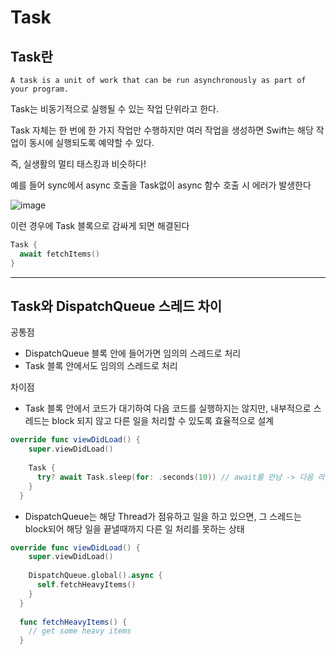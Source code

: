# Task

## Task란
```
A task is a unit of work that can be run asynchronously as part of your program.
```

Task는 비동기적으로 실행될 수 있는 작업 단위라고 한다.

Task 자체는 한 번에 한 가지 작업만 수행하지만 여러 작업을 생성하면 Swift는 해당 작업이 동시에 실행되도록 예약할 수 있다. 

즉, 실생활의 멀티 태스킹과 비슷하다!

예를 들어 sync에서 async 호출을 Task없이 async 함수 호출 시 에러가 발생한다

![image](https://img1.daumcdn.net/thumb/R1280x0/?scode=mtistory2&fname=https%3A%2F%2Fblog.kakaocdn.net%2Fdn%2Fbqdr3c%2FbtrSmrX73Cu%2FJvPuiN9R10Jkao9QuypbL1%2Fimg.png)

이런 경우에 Task 블록으로 감싸게 되면 해결된다

```swift
Task {
  await fetchItems()
}
```

***

## Task와 DispatchQueue 스레드 차이

공통점
- DispatchQueue 블록 안에 들어가면 임의의 스레드로 처리
- Task 블록 안에서도 임의의 스레드로 처리

차이점
- Task 블록 안에서 코드가 대기하여 다음 코드를 실행하지는 않지만, 내부적으로 스레드는 block 되지 않고 다른 일을 처리할 수 있도록 효율적으로 설계
```swift
override func viewDidLoad() {
    super.viewDidLoad()
    
    Task {
      try? await Task.sleep(for: .seconds(10)) // await를 만남 -> 다음 라인의 코드 실행시키지 않고 대기
    }
  }
```

- DispatchQueue는 해당 Thread가 점유하고 일을 하고 있으면, 그 스레드는 block되어 해당 일을 끝낼때까지 다른 일 처리를 못하는 상태
```swift
override func viewDidLoad() {
    super.viewDidLoad()
    
    DispatchQueue.global().async {
      self.fetchHeavyItems()
    }
  }
  
  func fetchHeavyItems() {
    // get some heavy items
  }
```